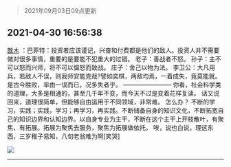 > 2021年09月03日09点更新
<link rel="stylesheet" href="https://cdn.jsdelivr.net/gh/taotie6/sampleJSON@main/css/photo_show.css">


 ## 2021-04-30 16:56:38 

 [㪚木](https://www.coolapk.com/feed/26666572?shareKey=NzNkNWI3NDAzNTdmNjEzMTc3ZWM~) ：巴菲特：投资者应该谨记，兴奋和付费都是他们的敌人。投资人并不需要做对很多事情，重要的是要能不犯重大的过错。
老子：善战者不怒。
孙子：主不可以怒而兴师，将不可以愠怒而致战。
庄子：舍己以物为法。
李卫公：大凡用兵，若敌人不误，则我师安能克哉?譬如奕棋，两敌均焉，一着成失，竟莫能就<!--break-->。是古今胜败，率由一误而已，况多失者乎。
————————
你看，社会科学类的道理，大多是相通的，甚至几千年不变，而今天不过是变着花样复读。
话又说回来，道理很简单，但能够自由运用于不同领域，非常难。
怎么办？
不断的学习，实践；实践，学习；再学习，再实践。不断储备自身的知识文化，不断拓宽自己的知识边界和认知边界。以自身专业为主干，不断在这个主干上开枝散叶，有聚焦、有拓展。拓展为聚焦去服务，聚焦为拓展做依托。
唉，说也白说，理这东西，三岁稚子易知，八旬老翁难为啊[笑哭] 

<div class="album">
<img class="img-item" src="http://image.coolapk.com/feed/2019/0507/23/1081091_4735_8015@275x206.gif" />
</div>

 ------- 

